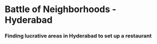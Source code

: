 # Battle of Neighborhoods - Hyderabad

### Finding lucrative areas in Hyderabad to set up a restaurant
